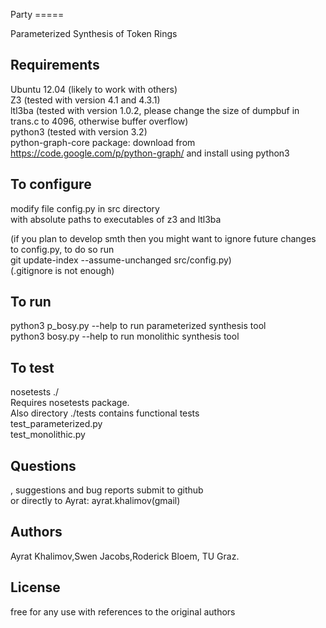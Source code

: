 Party =====

Parameterized Synthesis of Token Rings

## Requirements ##
Ubuntu 12.04 (likely to work with others)            
Z3 (tested with version 4.1 and 4.3.1)      
ltl3ba (tested with version 1.0.2, please change the size of dumpbuf in trans.c to 4096, otherwise buffer overflow)       
python3 (tested with version 3.2)       
python-graph-core package: 
  download from 
  https://code.google.com/p/python-graph/ 
  and install using python3

## To configure ##
modify file config.py in src directory     
with absolute paths to executables of z3 and ltl3ba       

(if you plan to develop smth then you might want 
to ignore future changes to config.py, to do so run            
git update-index --assume-unchanged src/config.py)          
(.gitignore is not enough)           

## To run ##
python3 p_bosy.py --help to run parameterized synthesis tool         
python3 bosy.py --help to run monolithic synthesis tool         

## To test ##
nosetests ./        
Requires nosetests package.      
Also directory ./tests contains functional tests          
test_parameterized.py       
test_monolithic.py       

## Questions ##
, suggestions and bug reports submit to github      
or directly to Ayrat: ayrat.khalimov(gmail)

## Authors ##
Ayrat Khalimov,Swen Jacobs,Roderick Bloem, TU Graz.         

## License ## 
free for any use with references to the original authors
